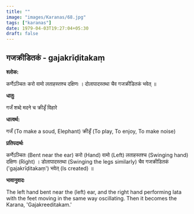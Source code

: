 ```yaml
---
title: ""
image: "images/Karanas/68.jpg"
tags: ["karanas"]
date: 1979-04-03T19:27:04+05:30
draft: false
---
```


## गजक्रीडितकं - gajakrīḍitakaṃ

**श्लोक:**

कर्णेऽञ्चितः करो वामो लताहस्तश्च दक्षिणः । दोलापादस्तथा चैव गजक्रीडितकं भवेत् ॥

**धातुः**

गजँ शब्दे मदने च
क्रीडृँ विहारे

**धात्वर्थ:**

गजँ (To make a soud, Elephant)
क्रीडृँ (To play, To enjoy, To make noise)

**प्रतिपदार्थः**

कर्णेऽञ्चितः (Bent near the ear) करो (Hand) वामो (Left) लताहस्तश्च (Swinging hand) दक्षिणः (Right) । डोलापादस्तथा (Swinging the legs similarly) चैव गजक्रीडितकं ('gajakrīḍitakaṃ') भवेत् (Is created) ॥

**भावानुवादः**

The left hand bent near the (left) ear, and the right hand performing lata with the feet moving in the same way oscillating. Then it becomes the Karana, 'Gajakreeditakam.'

